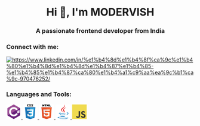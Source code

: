 <h1 align="center">Hi 👋, I'm MODERVISH</h1>
<h3 align="center">A passionate frontend developer from India</h3>

<h3 align="left">Connect with me:</h3>
<p align="left">
<a href="https://linkedin.com/in/https://www.linkedin.com/in/%e1%b4%8d%e1%b4%8f%ca%9c%e1%b4%80%e1%b4%8d%e1%b4%8d%e1%b4%87%e1%b4%85-%e1%b4%85%e1%b4%87%ca%80%e1%b4%a1%c9%aa%ea%9c%b1%ca%9c-970476252/" target="blank"><img align="center" src="https://raw.githubusercontent.com/rahuldkjain/github-profile-readme-generator/master/src/images/icons/Social/linked-in-alt.svg" alt="https://www.linkedin.com/in/%e1%b4%8d%e1%b4%8f%ca%9c%e1%b4%80%e1%b4%8d%e1%b4%8d%e1%b4%87%e1%b4%85-%e1%b4%85%e1%b4%87%ca%80%e1%b4%a1%c9%aa%ea%9c%b1%ca%9c-970476252/" height="30" width="40" /></a>
</p>

<h3 align="left">Languages and Tools:</h3>
<p align="left"> <a href="https://www.w3schools.com/cs/" target="_blank" rel="noreferrer"> <img src="https://raw.githubusercontent.com/devicons/devicon/master/icons/csharp/csharp-original.svg" alt="csharp" width="40" height="40"/> </a> <a href="https://www.w3schools.com/css/" target="_blank" rel="noreferrer"> <img src="https://raw.githubusercontent.com/devicons/devicon/master/icons/css3/css3-original-wordmark.svg" alt="css3" width="40" height="40"/> </a> <a href="https://www.w3.org/html/" target="_blank" rel="noreferrer"> <img src="https://raw.githubusercontent.com/devicons/devicon/master/icons/html5/html5-original-wordmark.svg" alt="html5" width="40" height="40"/> </a> <a href="https://www.java.com" target="_blank" rel="noreferrer"> <img src="https://raw.githubusercontent.com/devicons/devicon/master/icons/java/java-original.svg" alt="java" width="40" height="40"/> </a> <a href="https://developer.mozilla.org/en-US/docs/Web/JavaScript" target="_blank" rel="noreferrer"> <img src="https://raw.githubusercontent.com/devicons/devicon/master/icons/javascript/javascript-original.svg" alt="javascript" width="40" height="40"/> </a> </p>
